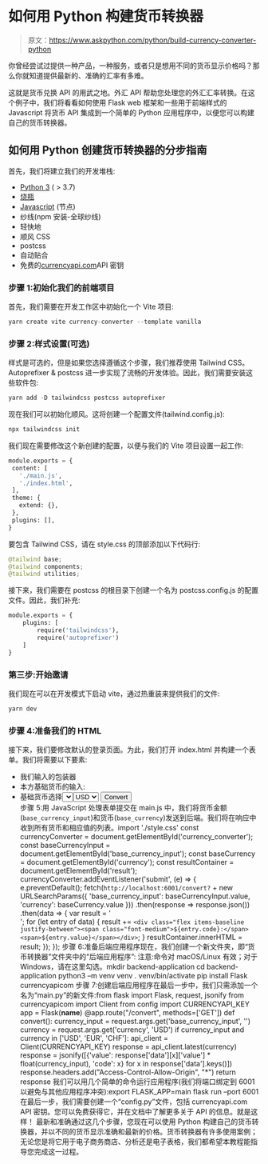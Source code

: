 # 如何用 Python 构建货币转换器

> 原文：<https://www.askpython.com/python/build-currency-converter-python>

你曾经尝试过提供一种产品，一种服务，或者只是想用不同的货币显示价格吗？那么你就知道提供最新的、准确的汇率有多难。

这就是货币兑换 API 的用武之地。外汇 API 帮助您处理您的外汇汇率转换。在这个例子中，我们将看看如何使用 Flask web 框架和一些用于前端样式的 Javascript 将货币 API 集成到一个简单的 Python 应用程序中，以便您可以构建自己的货币转换器。

## 如何用 Python 创建货币转换器的分步指南

首先，我们将建立我们的开发堆栈:

*   [Python 3](https://www.python.org/downloads/) ( > 3.7)
*   [烧瓶](https://flask.palletsprojects.com/en/2.1.x/installation/)
*   [Javascript](https://nodejs.org/en/) (节点)
*   纱线(npm 安装-全球纱线)
*   轻快地
*   顺风 CSS
*   postcss
*   自动贴合
*   免费的[currencyapi.com](https://currencyapi.com/)API 密钥

### 步骤 1:初始化我们的前端项目

首先，我们需要在开发工作区中初始化一个 Vite 项目:

```py
yarn create vite currency-converter --template vanilla

```

### 步骤 2:样式设置(可选)

样式是可选的，但是如果您选择遵循这个步骤，我们推荐使用 Tailwind CSS。Autoprefixer & postcss 进一步实现了流畅的开发体验。因此，我们需要安装这些软件包:

```py
yarn add -D tailwindcss postcss autoprefixer

```

现在我们可以初始化顺风。这将创建一个配置文件(tailwind.config.js):

```py
npx tailwindcss init

```

我们现在需要修改这个新创建的配置，以便与我们的 Vite 项目设置一起工作:

```py
module.exports = {
 content: [
   './main.js',
   './index.html',
 ],
 theme: {
   extend: {},
 },
 plugins: [],
}

```

要包含 Tailwind CSS，请在 style.css 的顶部添加以下代码行:

```py
@tailwind base;
@tailwind components;
@tailwind utilities;

```

接下来，我们需要在 postcss 的根目录下创建一个名为 postcss.config.js 的配置文件。因此，我们补充:

```py
module.exports = {
	plugins: [
    	require('tailwindcss'),
    	require('autoprefixer')
	]
}

```

### 第三步:开始邀请

我们现在可以在开发模式下启动 vite，通过热重装来提供我们的文件:

```py
yarn dev

```

### 步骤 4:准备我们的 HTML

接下来，我们要修改默认的登录页面。为此，我们打开 index.html 并构建一个表单。我们将需要以下要素:

*   我们输入的包装器
*   本方基础货币的输入:
*   基础货币选择<select id="”currency”">提交按钮一个响应容器下面是我们实现 index.html 的样子:<!DOCTYPE html> <html lang="en"> <head> <meta charset="UTF-8" /> <link rel="icon" type="image/svg+xml" href="favicon.svg" /> <meta name="viewport" content="width=device-width, initial-scale=1.0" /> <title>Currency converter example</title> </head> <body class="bg-gradient-to-b from-cyan-800 to-slate-800 min-h-screen py-5"> <form id="currency_converter" class="mx-auto w-full max-w-sm bg-white shadow rounded-md p-5 space-y-3 text-sm"> <div class="flex items-center space-x-5"> <label for="base_currency_input">Amount:</label> <input type="tel" id="base_currency_input" name="base_currency_input" placeholder="1" value="" class="grow border-slate-300 border rounded-md py-2 px-4 text-sm" required /> </div> <div class="flex items-center space-x-5"> <label for="currency">Currency:</label> <select name="currency" id="currency" class="bg-gray-50 border border-gray-300 text-gray-900 text-sm rounded-lg focus:ring-blue-500 focus:border-blue-500 block w-full p-2.5 dark:bg-gray-700 dark:border-gray-600 dark:placeholder-gray-400 dark:text-white dark:focus:ring-blue-500 dark:focus:border-blue-500"> <option selected value="USD">USD</option> <option value="EUR">EUR</option> <option value="CHF">CHF</option> </select> </div> <button type="submit" class="bg-slate-800 text-white rounded-md py-2 px-4 mx-auto relative block w-full">Convert </button> </form> <div id="result" class="mx-auto my-5 w-full max-w-sm bg-white shadow rounded-md relative overflow-hidden text-sm empty:hidden divide-y divide-dotted divide-slate-300"> </div> <script type="module" src="/main.js"></script> </body> </html> 步骤 5:用 JavaScript 处理表单提交在 main.js 中，我们将货币金额(` base_currency_input `)和货币(` base_currency `)发送到后端。我们将在响应中收到所有货币和相应值的列表。import './style.css' const currencyConverter = document.getElementById('currency_converter'); const baseCurrencyInput = document.getElementById('base_currency_input'); const baseCurrency = document.getElementById('currency'); const resultContainer = document.getElementById('result'); currencyConverter.addEventListener('submit', (e) => { e.preventDefault(); fetch(`http://localhost:6001/convert?` + new URLSearchParams({ 'base_currency_input': baseCurrencyInput.value, 'currency': baseCurrency.value })) .then(response => response.json()) .then(data => { var result = '<div class="space-y-1 px-5 py-3 border-2 rounded-md">'; for (let entry of data) { result += `<div class="flex items-baseline justify-between"><span class="font-medium">${entry.code}:</span><span>${entry.value}</span></div>`; } resultContainer.innerHTML = result; }); }); 步骤 6:准备后端应用程序现在，我们创建一个新文件夹，即“货币转换器”文件夹中的“后端应用程序”:  注意:命令对 macOS/Linux 有效；对于 Windows，请在这里勾选。mkdir backend-application cd backend-application python3 –m venv venv . venv/bin/activate pip install Flask currencyapicom 步骤 7:创建后端应用程序在最后一步中，我们只需添加一个名为“main.py”的新文件:from flask import Flask, request, jsonify from currencyapicom import Client from config import CURRENCYAPI_KEY app = Flask(__name__) @app.route("/convert", methods=['GET']) def convert(): currency_input = request.args.get('base_currency_input', '') currency = request.args.get('currency', 'USD') if currency_input and currency in ['USD', 'EUR', 'CHF']: api_client = Client(CURRENCYAPI_KEY) response = api_client.latest(currency) response = jsonify([{'value': response['data'][x]['value'] * float(currency_input), 'code': x} for x in response['data'].keys()]) response.headers.add("Access-Control-Allow-Origin", "*") return response 我们可以用几个简单的命令运行应用程序(我们将端口绑定到 6001 以避免与其他应用程序冲突):export FLASK_APP=main flask run –port 6001 在最后一步，我们需要创建一个“config.py”文件，包括 currencyapi.com API 密钥。您可以免费获得它，并在文档中了解更多关于 API 的信息。就是这样！  最新和准确通过这几个步骤，您现在可以使用 Python 构建自己的货币转换器，并以不同的货币显示准确和最新的价格。货币转换器有许多使用案例；无论您是将它用于电子商务商店、分析还是电子表格，我们都希望本教程能指导您完成这一过程。</select>